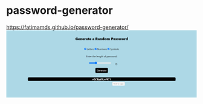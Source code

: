 # password-generator

https://fatimamds.github.io/password-generator/
![alt text](https://github.com/fatimamds/password-generator/blob/main/screenshot.png?raw=true)
